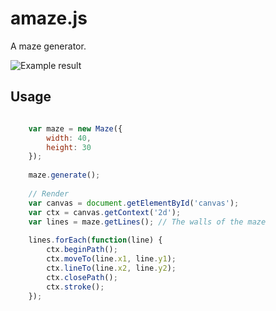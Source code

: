 # amaze.js

A maze generator.

![Example result](/../images/images/example.png?raw=true)

## Usage

```javascript

	var maze = new Maze({
		width: 40,
		height: 30
	});
	
	maze.generate();
	
	// Render
	var canvas = document.getElementById('canvas');
	var ctx = canvas.getContext('2d');
	var lines = maze.getLines(); // The walls of the maze
	
	lines.forEach(function(line) {
		ctx.beginPath();
		ctx.moveTo(line.x1, line.y1);
		ctx.lineTo(line.x2, line.y2);
		ctx.closePath();
		ctx.stroke();
	});
	
```
